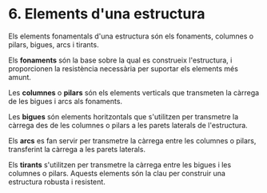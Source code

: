 # 6. Elements d'una estructura

Els elements fonamentals d'una estructura són els fonaments, columnes o pilars, bigues, arcs i tirants.

Els **fonaments** són la base sobre la qual es construeix l'estructura, i proporcionen la resistència necessària per suportar els elements més amunt.

Les **columnes** o **pilars** són els elements verticals que transmeten la càrrega de les bigues i arcs als fonaments.

Les **bigues** són elements horitzontals que s'utilitzen per transmetre la càrrega des de les columnes o pilars a les parets laterals de l'estructura.

Els **arcs** es fan servir per transmetre la càrrega entre les columnes o pilars, transferint la càrrega a les parets laterals.

Els **tirants** s'utilitzen per transmetre la càrrega entre les bigues i les columnes o pilars. Aquests elements són la clau per construir una estructura robusta i resistent.
